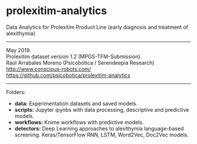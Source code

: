 # prolexitim-analytics
Data Analytics for Prolexitim Product Line (early diagnosis and treatment of alexithymia)
<hr>
May 2019.<br> Prolexitim dataset version 1.2 (MPGS-TFM-Submission).<br> 
Raúl Arrabales Moreno (Psicobótica / Serendeepia Research)<br>
<a target="_blank" href="http://www.conscious-robots.com/">http://www.conscious-robots.com/</a> <br>
<a target="_blank" href="https://github.com/psicobotica/prolexitim-analytics">https://github.com/psicobotica/prolexitim-analytics</a> <br>
<hr>

Folders: 
- **data:** Experimentation datasets and saved models. 
- **scripts:** Jupyter ipynbs with data processing, descriptive and predictive models.
- **workflows:** Knime workflows with predictive models. 
- **detectors:** Deep Learning approaches to alexithymia language-based screening. Keras/TensorFlow RNN, LSTM, Word2Vec, Doc2Vec models. 
